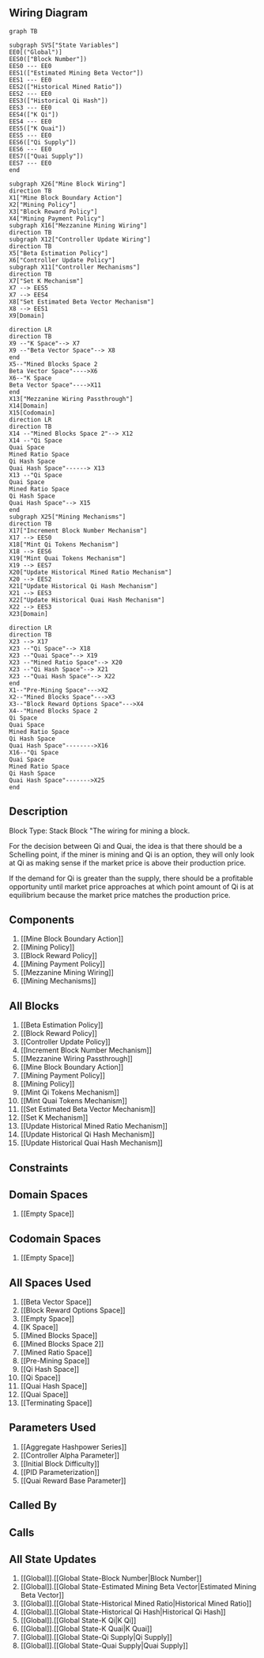 ## Wiring Diagram

```mermaid
graph TB

subgraph SVS["State Variables"]
EE0[("Global")]
EES0(["Block Number"])
EES0 --- EE0
EES1(["Estimated Mining Beta Vector"])
EES1 --- EE0
EES2(["Historical Mined Ratio"])
EES2 --- EE0
EES3(["Historical Qi Hash"])
EES3 --- EE0
EES4(["K Qi"])
EES4 --- EE0
EES5(["K Quai"])
EES5 --- EE0
EES6(["Qi Supply"])
EES6 --- EE0
EES7(["Quai Supply"])
EES7 --- EE0
end

subgraph X26["Mine Block Wiring"]
direction TB
X1["Mine Block Boundary Action"]
X2["Mining Policy"]
X3["Block Reward Policy"]
X4["Mining Payment Policy"]
subgraph X16["Mezzanine Mining Wiring"]
direction TB
subgraph X12["Controller Update Wiring"]
direction TB
X5["Beta Estimation Policy"]
X6["Controller Update Policy"]
subgraph X11["Controller Mechanisms"]
direction TB
X7["Set K Mechanism"]
X7 --> EES5
X7 --> EES4
X8["Set Estimated Beta Vector Mechanism"]
X8 --> EES1
X9[Domain]

direction LR
direction TB
X9 --"K Space"--> X7
X9 --"Beta Vector Space"--> X8
end
X5--"Mined Blocks Space 2
Beta Vector Space"---->X6
X6--"K Space
Beta Vector Space"---->X11
end
X13["Mezzanine Wiring Passthrough"]
X14[Domain]
X15[Codomain]
direction LR
direction TB
X14 --"Mined Blocks Space 2"--> X12
X14 --"Qi Space
Quai Space
Mined Ratio Space
Qi Hash Space
Quai Hash Space"------> X13
X13 --"Qi Space
Quai Space
Mined Ratio Space
Qi Hash Space
Quai Hash Space"--> X15
end
subgraph X25["Mining Mechanisms"]
direction TB
X17["Increment Block Number Mechanism"]
X17 --> EES0
X18["Mint Qi Tokens Mechanism"]
X18 --> EES6
X19["Mint Quai Tokens Mechanism"]
X19 --> EES7
X20["Update Historical Mined Ratio Mechanism"]
X20 --> EES2
X21["Update Historical Qi Hash Mechanism"]
X21 --> EES3
X22["Update Historical Quai Hash Mechanism"]
X22 --> EES3
X23[Domain]

direction LR
direction TB
X23 --> X17
X23 --"Qi Space"--> X18
X23 --"Quai Space"--> X19
X23 --"Mined Ratio Space"--> X20
X23 --"Qi Hash Space"--> X21
X23 --"Quai Hash Space"--> X22
end
X1--"Pre-Mining Space"--->X2
X2--"Mined Blocks Space"--->X3
X3--"Block Reward Options Space"--->X4
X4--"Mined Blocks Space 2
Qi Space
Quai Space
Mined Ratio Space
Qi Hash Space
Quai Hash Space"-------->X16
X16--"Qi Space
Quai Space
Mined Ratio Space
Qi Hash Space
Quai Hash Space"------->X25
end
```

## Description

Block Type: Stack Block
"The wiring for mining a block.

For the decision between Qi and Quai, the idea is that there should be a Schelling point, if the miner is mining and Qi is an option, they will only look at Qi as making sense if the market price is above their production price.

If the demand for Qi is greater than the supply, there should be a profitable opportunity until market price approaches at which point amount of Qi is at equilibrium because the market price matches the production price.
## Components
1. [[Mine Block Boundary Action]]
2. [[Mining Policy]]
3. [[Block Reward Policy]]
4. [[Mining Payment Policy]]
5. [[Mezzanine Mining Wiring]]
6. [[Mining Mechanisms]]

## All Blocks
1. [[Beta Estimation Policy]]
2. [[Block Reward Policy]]
3. [[Controller Update Policy]]
4. [[Increment Block Number Mechanism]]
5. [[Mezzanine Wiring Passthrough]]
6. [[Mine Block Boundary Action]]
7. [[Mining Payment Policy]]
8. [[Mining Policy]]
9. [[Mint Qi Tokens Mechanism]]
10. [[Mint Quai Tokens Mechanism]]
11. [[Set Estimated Beta Vector Mechanism]]
12. [[Set K Mechanism]]
13. [[Update Historical Mined Ratio Mechanism]]
14. [[Update Historical Qi Hash Mechanism]]
15. [[Update Historical Quai Hash Mechanism]]

## Constraints

## Domain Spaces
1. [[Empty Space]]

## Codomain Spaces
1. [[Empty Space]]

## All Spaces Used
1. [[Beta Vector Space]]
2. [[Block Reward Options Space]]
3. [[Empty Space]]
4. [[K Space]]
5. [[Mined Blocks Space]]
6. [[Mined Blocks Space 2]]
7. [[Mined Ratio Space]]
8. [[Pre-Mining Space]]
9. [[Qi Hash Space]]
10. [[Qi Space]]
11. [[Quai Hash Space]]
12. [[Quai Space]]
13. [[Terminating Space]]

## Parameters Used
1. [[Aggregate Hashpower Series]]
2. [[Controller Alpha Parameter]]
3. [[Initial Block Difficulty]]
4. [[PID Parameterization]]
5. [[Quai Reward Base Parameter]]

## Called By

## Calls

## All State Updates
1. [[Global]].[[Global State-Block Number|Block Number]]
2. [[Global]].[[Global State-Estimated Mining Beta Vector|Estimated Mining Beta Vector]]
3. [[Global]].[[Global State-Historical Mined Ratio|Historical Mined Ratio]]
4. [[Global]].[[Global State-Historical Qi Hash|Historical Qi Hash]]
5. [[Global]].[[Global State-K Qi|K Qi]]
6. [[Global]].[[Global State-K Quai|K Quai]]
7. [[Global]].[[Global State-Qi Supply|Qi Supply]]
8. [[Global]].[[Global State-Quai Supply|Quai Supply]]

